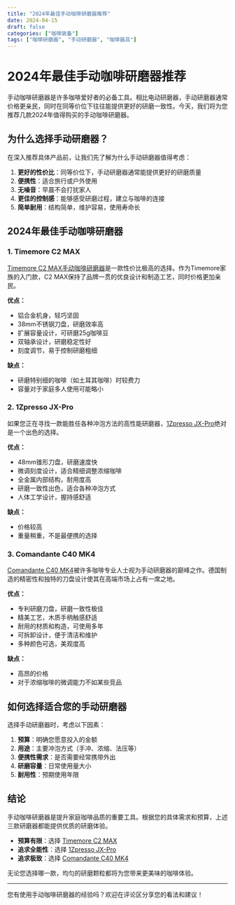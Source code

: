 ```yaml
---
title: "2024年最佳手动咖啡研磨器推荐"
date: 2024-04-15
draft: false
categories: ["咖啡装备"]
tags: ["咖啡研磨器", "手动研磨器", "咖啡器具"]
---
```


# 2024年最佳手动咖啡研磨器推荐

手动咖啡研磨器是许多咖啡爱好者的必备工具。相比电动研磨器，手动研磨器通常价格更亲民，同时在同等价位下往往能提供更好的研磨一致性。今天，我们将为您推荐几款2024年值得购买的手动咖啡研磨器。

## 为什么选择手动研磨器？

在深入推荐具体产品前，让我们先了解为什么手动研磨器值得考虑：

1. **更好的性价比**：同等价位下，手动研磨器通常能提供更好的研磨质量
2. **便携性**：适合旅行或户外使用
3. **无噪音**：早晨不会打扰家人
4. **更佳的控制感**：能够感受研磨过程，建立与咖啡的连接
5. **简单耐用**：结构简单，维护容易，使用寿命长

## 2024年最佳手动咖啡研磨器

### 1. Timemore C2 MAX

[Timemore C2 MAX手动咖啡研磨器](https://www.amazon.com/dp/B0966WJ82X?tag=coffeeprism-20)是一款性价比极高的选择。作为Timemore家族的入门款，C2 MAX保持了品牌一贯的优良设计和制造工艺，同时价格更加亲民。

**优点：**
- 铝合金机身，轻巧坚固
- 38mm不锈钢刀盘，研磨效率高
- 扩展容量设计，可研磨25g咖啡豆
- 双轴承设计，研磨稳定性好
- 刻度调节，易于控制研磨粗细

**缺点：**
- 研磨特别细的咖啡（如土耳其咖啡）时较费力
- 容量对于家庭多人使用可能略小

### 2. 1Zpresso JX-Pro

如果您正在寻找一款能胜任各种冲泡方法的高性能研磨器，[1Zpresso JX-Pro](https://www.amazon.com/dp/B08SSDL4KT?tag=coffeeprism-20)绝对是一个出色的选择。

**优点：**
- 48mm锥形刀盘，研磨速度快
- 微调刻度设计，适合精细调整浓缩咖啡
- 全金属内部结构，耐用度高
- 研磨一致性出色，适合各种冲泡方式
- 人体工学设计，握持感舒适

**缺点：**
- 价格较高
- 重量稍重，不是最便携的选择

### 3. Comandante C40 MK4

[Comandante C40 MK4](https://www.amazon.com/dp/B09MYPM4V9?tag=coffeeprism-20)被许多咖啡专业人士视为手动研磨器的巅峰之作。德国制造的精密性和独特的刀盘设计使其在高端市场上占有一席之地。

**优点：**
- 专利研磨刀盘，研磨一致性极佳
- 精美工艺，木质手柄触感舒适
- 耐用的材质和构造，可使用多年
- 可拆卸设计，便于清洁和维护
- 多种颜色可选，美观度高

**缺点：**
- 高昂的价格
- 对于浓缩咖啡的微调能力不如某些竞品

## 如何选择适合您的手动研磨器

选择手动研磨器时，考虑以下因素：

1. **预算**：明确您愿意投入的金额
2. **用途**：主要冲泡方式（手冲、浓缩、法压等）
3. **便携性需求**：是否需要经常携带外出
4. **研磨容量**：日常使用量大小
5. **耐用性**：预期使用年限

## 结论

手动咖啡研磨器是提升家庭咖啡品质的重要工具。根据您的具体需求和预算，上述三款研磨器都能提供优质的研磨体验。

- **预算有限**：选择 [Timemore C2 MAX](https://www.amazon.com/dp/B0966WJ82X?tag=coffeeprism-20)
- **追求全能性**：选择 [1Zpresso JX-Pro](https://www.amazon.com/dp/B08SSDL4KT?tag=coffeeprism-20)
- **追求极致**：选择 [Comandante C40 MK4](https://www.amazon.com/dp/B09MYPM4V9?tag=coffeeprism-20)

无论您选择哪一款，均匀的研磨颗粒都将为您带来更美味的咖啡体验。

---

您有使用手动咖啡研磨器的经验吗？欢迎在评论区分享您的看法和建议！ 